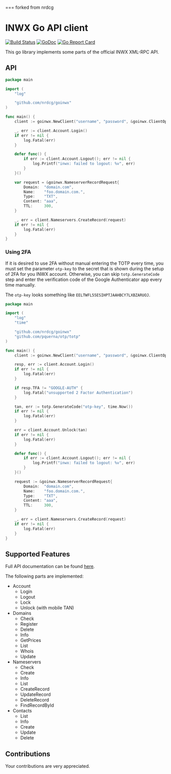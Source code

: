 === forked from nrdcg


# INWX Go API client

[![Build Status](https://travis-ci.com/nrdcg/goinwx.svg?branch=master)](https://travis-ci.com/nrdcg/goinwx)
[![GoDoc](https://godoc.org/github.com/nrdcg/goinwx?status.svg)](https://godoc.org/github.com/nrdcg/goinwx)
[![Go Report Card](https://goreportcard.com/badge/github.com/nrdcg/goinwx)](https://goreportcard.com/report/github.com/nrdcg/goinwx)

This go library implements some parts of the official INWX XML-RPC API.

## API

```go
package main

import (
	"log"

	"github.com/nrdcg/goinwx"
)

func main() {
	client := goinwx.NewClient("username", "password", &goinwx.ClientOptions{Sandbox: true})

	_, err := client.Account.Login()
	if err != nil {
		log.Fatal(err)
	}

	defer func() {
		if err := client.Account.Logout(); err != nil {
			log.Printf("inwx: failed to logout: %v", err)
		}
	}()

	var request = &goinwx.NameserverRecordRequest{
		Domain:  "domain.com",
		Name:    "foo.domain.com.",
		Type:    "TXT",
		Content: "aaa",
		TTL:     300,
	}

	_, err = client.Nameservers.CreateRecord(request)
	if err != nil {
		log.Fatal(err)
	}
}
```

### Using 2FA

If it is desired to use 2FA without manual entering the TOTP every time,
you must set the parameter `otp-key` to the secret that is shown during the setup of 2FA for you INWX account.
Otherwise, you can skip `totp.GenerateCode` step and enter the verification code of the Google Authenticator app every time manually.

The `otp-key` looks something like `EELTWFL55ESIHPTJAAHBCY7LXBZARUOJ`.

```go
package main

import (
	"log"
	"time"

	"github.com/nrdcg/goinwx"
	"github.com/pquerna/otp/totp"
)

func main() {
	client := goinwx.NewClient("username", "password", &goinwx.ClientOptions{Sandbox: true})

	resp, err := client.Account.Login()
	if err != nil {
		log.Fatal(err)
	}

	if resp.TFA != "GOOGLE-AUTH" {
		log.Fatal("unsupported 2 Factor Authentication")
	}

	tan, err := totp.GenerateCode("otp-key", time.Now())
	if err != nil {
		log.Fatal(err)
	}

	err = client.Account.Unlock(tan)
	if err != nil {
		log.Fatal(err)
	}

	defer func() {
		if err := client.Account.Logout(); err != nil {
			log.Printf("inwx: failed to logout: %v", err)
		}
	}()

	request := &goinwx.NameserverRecordRequest{
		Domain:  "domain.com",
		Name:    "foo.domain.com.",
		Type:    "TXT",
		Content: "aaa",
		TTL:     300,
	}

	_, err = client.Nameservers.CreateRecord(request)
	if err != nil {
		log.Fatal(err)
	}
}
```

## Supported Features

Full API documentation can be found [here](https://www.inwx.de/en/help/apidoc).

The following parts are implemented:

* Account
  * Login
  * Logout
  * Lock
  * Unlock (with mobile TAN)
* Domains
  * Check
  * Register
  * Delete
  * Info
  * GetPrices
  * List
  * Whois
  * Update
* Nameservers
  * Check
  * Create
  * Info
  * List
  * CreateRecord
  * UpdateRecord
  * DeleteRecord
  * FindRecordById
* Contacts
  * List 
  * Info
  * Create
  * Update
  * Delete

## Contributions

Your contributions are very appreciated.
